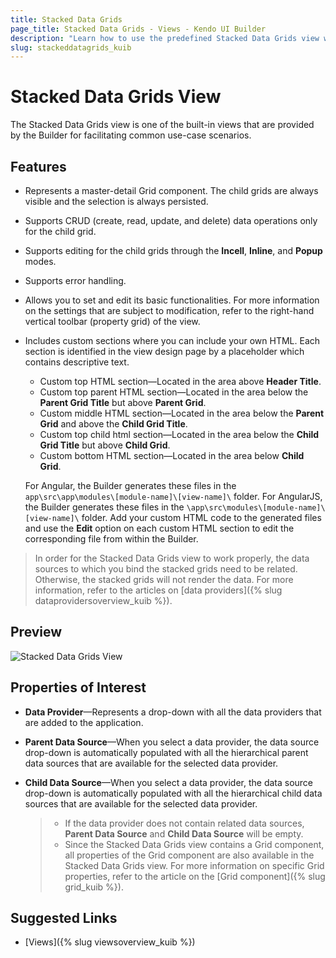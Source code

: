 ```yaml
---
title: Stacked Data Grids
page_title: Stacked Data Grids - Views - Kendo UI Builder
description: "Learn how to use the predefined Stacked Data Grids view which is provided by the Kendo UI Builder tool for creating and managing Angular and AngularJS-based web applications."
slug: stackeddatagrids_kuib
---
```


# Stacked Data Grids View

The Stacked Data Grids view is one of the built-in views that are provided by the Builder for facilitating common use-case scenarios.

## Features

* Represents a master-detail Grid component. The child grids are always visible and the selection is always persisted.
* Supports CRUD (create, read, update, and delete) data operations only for the child grid.
* Supports editing for the child grids through the **Incell**, **Inline**, and **Popup** modes.
* Supports error handling.
* Allows you to set and edit its basic functionalities. For more information on the settings that are subject to modification, refer to the right-hand vertical toolbar (property grid) of the view.
* Includes custom sections where you can include your own HTML. Each section is identified in the view design page by a placeholder which contains descriptive text.
    * Custom top HTML section&mdash;Located in the area above **Header Title**.
    * Custom top parent HTML section&mdash;Located in the area below the **Parent Grid Title** but above **Parent Grid**.
    * Custom middle HTML section&mdash;Located in the area below the **Parent Grid** and above the **Child Grid Title**.
    * Custom top child html section&mdash;Located in the area below the **Child Grid Title** but above **Child Grid**.
    * Custom bottom HTML section&mdash;Located in the area below **Child Grid**.

    For Angular, the Builder generates these files in the `app\src\app\modules\[module-name]\[view-name]\` folder. For AngularJS, the Builder generates these files in the `\app\src\modules\[module-name]\[view-name]\` folder. Add your custom HTML code to the generated files and use the **Edit** option on each custom HTML section to edit the corresponding file from within the Builder.

> In order for the Stacked Data Grids view to work properly, the data sources to which you bind the stacked grids need to be related. Otherwise, the stacked grids will not render the data. For more information, refer to the articles on [data providers]({% slug dataprovidersoverview_kuib %}).

## Preview

<img src="../../images/kuib-views-stacked-data-grids.png" class="img-responsive" alt="Stacked Data Grids View"/>

## Properties of Interest

* **Data Provider**&mdash;Represents a drop-down with all the data providers that are added to the application.
* **Parent Data Source**&mdash;When you select a data provider, the data source drop-down is automatically populated with all the hierarchical parent data sources that are available for the selected data provider.
* **Child Data Source**&mdash;When you select a data provider, the data source drop-down is automatically populated with all the hierarchical child data sources that are available for the selected data provider.

  > * If the data provider does not contain related data sources, **Parent Data Source** and **Child Data Source** will be empty.
  > * Since the Stacked Data Grids view contains a Grid component, all properties of the Grid component are also available in the Stacked Data Grids view. For more information on specific Grid properties, refer to the article on the [Grid component]({% slug grid_kuib %}).

## Suggested Links

* [Views]({% slug viewsoverview_kuib %})
